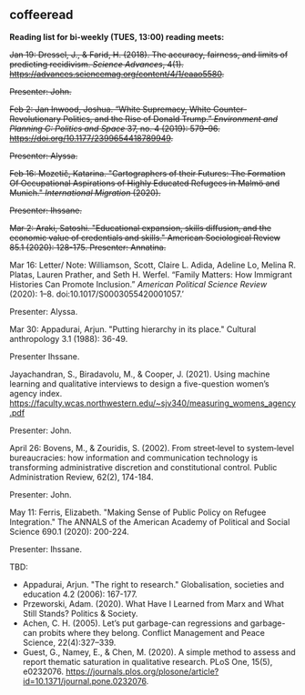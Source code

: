 ## coffeeread

**Reading list for bi-weekly (TUES, 13:00) reading meets:**

~~Jan 19: Dressel, J., & Farid, H. (2018). The accuracy, fairness, and limits of predicting recidivism. _Science Advances_, 4(1). https://advances.sciencemag.org/content/4/1/eaao5580.~~

~~Presenter: John.~~

~~Feb 2: Jan Inwood, Joshua. “White Supremacy, White Counter-Revolutionary Politics, and the Rise of Donald Trump.” _Environment and Planning C: Politics and Space_ 37, no. 4 (2019): 579–96. https://doi.org/10.1177/2399654418789949.~~

~~Presenter: Alyssa.~~

~~Feb 16: Mozetič, Katarina. "Cartographers of their Futures: The Formation Of Occupational Aspirations of Highly Educated Refugees in Malmö and Munich." _International Migration_ (2020).~~

~~Presenter: Ihssane.~~


~~Mar 2: Araki, Satoshi. "Educational expansion, skills diffusion, and the economic value of credentials and skills." American Sociological Review 85.1 (2020): 128-175.
Presenter: Annatina.~~


Mar 16: Letter/ Note: Williamson, Scott, Claire L. Adida, Adeline Lo, Melina R. Platas, Lauren Prather, and Seth H. Werfel. “Family Matters: How Immigrant Histories Can Promote Inclusion.” _American Political Science Review_ (2020): 1–8. doi:10.1017/S0003055420001057.’

Presenter: Alyssa.


Mar 30: Appadurai, Arjun. "Putting hierarchy in its place." Cultural anthropology 3.1 (1988): 36-49.

Presenter Ihssane.


Jayachandran, S., Biradavolu, M., & Cooper, J. (2021). Using machine learning and qualitative interviews to design a five-question women’s agency index. https://faculty.wcas.northwestern.edu/~sjv340/measuring_womens_agency.pdf

Presenter: John. 


April 26: Bovens, M., & Zouridis, S. (2002). From street‐level to system‐level bureaucracies: how information and communication technology is transforming administrative discretion and constitutional control. Public Administration Review, 62(2), 174-184.

Presenter: John. 


May 11: Ferris, Elizabeth. "Making Sense of Public Policy on Refugee Integration." The ANNALS of the American Academy of Political and Social Science 690.1 (2020): 200-224.

Presenter: Ihssane.


TBD:

* Appadurai, Arjun. "The right to research." Globalisation, societies and education 4.2 (2006): 167-177.
* Przeworski, Adam. (2020). What Have I Learned from Marx and What Still Stands? Politics & Society.
* Achen, C. H. (2005). Let’s put garbage-can regressions and garbage-can probits where they belong. Conflict Management and Peace Science, 22(4):327–339.
* Guest, G., Namey, E., & Chen, M. (2020). A simple method to assess and report thematic saturation in qualitative research. PLoS One, 15(5), e0232076. https://journals.plos.org/plosone/article?id=10.1371/journal.pone.0232076.
